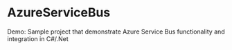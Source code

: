 # AzureServiceBus
Demo: Sample project that demonstrate Azure Service Bus functionality and integration in C#/.Net
